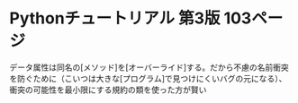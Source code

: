 # Pythonチュートリアル 第3版 103ページ
 データ属性は同名の[メソッド]を[オーバーライド]する。だから不慮の名前衝突を防ぐために（こいつは大きな[プログラム]で見つけにくいバグの元になる）、衝突の可能性を最小限にする規約の類を使った方が賢い
